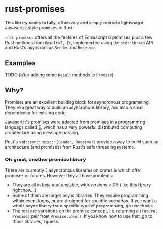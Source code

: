 # rust-promises
This library seeks to fully, effectively and simply recreate lightweight Javascript-style promises in Rust.

`rust-promises` offers all the features of Ecmascript 6 promises plus a few Rust methods from `Result<T, E>`, implemented using the `std::thread` API and 
Rust's asyncronous `Sender` and `Receiver`.

## Examples

TODO (after adding some `Result` methods to `Promise`).

## Why?

Promises are an excellent building block for asyncronous programming. They're
a great way to build an asyncronous library, and also a small dependency for
existing code.

Javascript's promises were adapted from promises in a programming language 
called [E](erights.org), which has a very powerful distributed computing
architecture using message passing. 

Rust's `std::sync::mpsc::{Sender, Receiver}` provide a way to build such an
architecture (and promises) from Rust's safe threading systems. 

### Oh great, another promise library
There are currently 5 asyncronous libraries on crates.io which offer promises
or futures. However they all have problems:
* ~~They are all in beta and unstable, with versions < 0.5~~ (like this library right now...)
* Some of them are larger async libraries. They require programming within 
event loops, or are designed for specific scenarios. If you want a whole async
library for a specific type of programming, go use those.
* The rest are variations on the promise concept, i.e. returning a `(Future, Promise)` pair from `Promise::new()`. If you know how to use that, go to those libraries, I guess.
